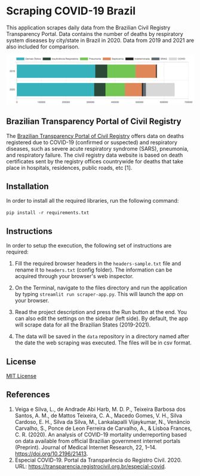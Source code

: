 # Scraping COVID-19 Brazil
This application scrapes daily data from the Brazilian Civil Registry Transparency Portal. Data contains the number of deaths by respiratory system diseases by city/state in Brazil in 2020. Data from 2019 and 2021 are also included for comparison.

<img src="images/sample-plot-ptrc.png" title="Github Logo">



## Brazilian Transparency Portal of Civil Registry

 The [Brazilian Transparency Portal of Civil Registry](https://transparencia.registrocivil.org.br/especial-covid) offers data on deaths registered due to COVID-19 (confirmed or suspected) and respiratory diseases, such as severe acute respiratory syndrome (SARS), pneumonia, and respiratory failure. The civil registry data website is based on death certificates sent by the registry offices countrywide for deaths that take place in hospitals, residences, public roads, etc [1].



## Installation

In order to install all the required libraries, run the following command:

`pip install -r requirements.txt`



## Instructions

In order to setup the execution, the following set of instructions are required:

1. Fill the required browser headers in the `headers-sample.txt` file and rename it to `headers.txt` (config folder). The information can be acquired through your browser's web inspector.

2. On the Terminal, navigate to the files directory and run the application by typing `streamlit run scraper-app.py`. This will launch the app on your browser.

3. Read the project description and press the Run button at the end. You can also edit the settings on the sidebar (left side). By default, the app will scrape data for all the Brazilian States (2019-2021).

4. The data will be saved in the `data` repository in a directory named after the date the web scraping was executed. The files will be in csv format.



## License

[MIT License](https://github.com/andrematte/scraping-covid19-brazil/blob/master/LICENSE)



## References
1. Veiga e Silva, L., de Andrade Abi Harb, M. D. P., Teixeira Barbosa dos Santos, A. M., de Mattos Teixeira, C. A., Macedo Gomes, V. H., Silva Cardoso, E. H., Silva da Silva, M., Lankalapalli Vijaykumar, N., Venâncio Carvalho, S., Ponce de Leon Ferreira de Carvalho, A., & Lisboa Frances, C. R. (2020). An analysis of COVID-19 mortality underreporting based on data available from official Brazilian government internet portals (Preprint). Journal of Medical Internet Research, 22, 1–14. https://doi.org/10.2196/21413.
2. Especial COVID-19. Portal da Transparência do Registro Civil. 2020. URL: https://transparencia.registrocivil.org.br/especial-covid. 





